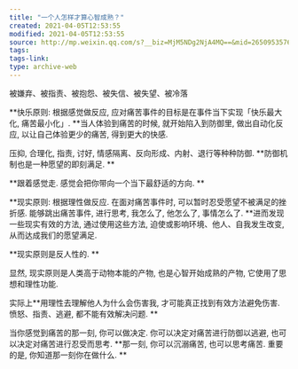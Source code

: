 ```yaml
---
title: "一个人怎样才算心智成熟？"
created: 2021-04-05T12:53:55
modified: 2021-04-05T12:53:55
source: http://mp.weixin.qq.com/s?__biz=MjM5NDg2NjA4MQ==&mid=2650953576&idx=1&sn=1dcd02ece51936a08b5c782b4ca54a75&chksm=bd77c1a68a0048b0baa8ff57c9f83ccc3f1051cb6a1885a389afb7c161f8ebf10fbf18b5e5cb#rd
tags:
tags-link:
type: archive-web
---
```

被嫌弃、被指责、被抱怨、被失信、被失望、被冷落

**快乐原则: 根据感觉做反应, 应对痛苦事件的目标是在事件当下实现「快乐最大化, 痛苦最小化」. **当人体验到痛苦的时候, 就开始陷入到防御里, 做出自动化反应, 以让自己体验更少的痛苦, 得到更大的快感.

压抑, 合理化, 指责, 讨好, 情感隔离、反向形成、内射、退行等种种防御. **防御机制也是一种愿望的即刻满足. **

**跟着感觉走. 感觉会把你带向一个当下最舒适的方向. **

**现实原则: 根据理性做反应. 在面对痛苦事件时, 可以暂时忍受愿望不被满足的挫折感. 能够跳出痛苦事件, 进行思考, 我怎么了, 他怎么了, 事情怎么了. **进而发现一些现实有效的方法, 通过使用这些方法, 迫使或影响环境、他人、自我发生改变, 从而达成我们的愿望满足.

**现实原则是反人性的. **

显然, 现实原则是人类高于动物本能的产物, 也是心智开始成熟的产物, 它使用了思想和理性功能.

实际上**用理性去理解他人为什么会伤害我, 才可能真正找到有效方法避免伤害. 愤怒、指责、逃避, 都不能有效解决问题. **

当你感觉到痛苦的那一刻, 你可以做决定. 你可以决定对痛苦进行防御以逃避, 也可以决定对痛苦进行忍受而思考. **那一刻, 你可以沉溺痛苦, 也可以思考痛苦. 重要的是, 你知道那一刻你在做什么. **